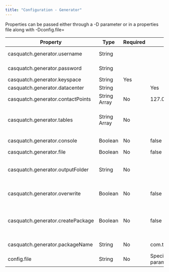 ```yaml
---
title: "Configuration - Generator"
---
```


Properties can be passed either through a -D parameter or in a properties file along with -Dconfig.file=<path>

| Property | Type | Required | Default | Description |
| ---|---|---|---|---|
| casquatch.generator.username | String | | | Authentication Username |
| casquatch.generator.password | String | | | Authentication Password |
| casquatch.generator.keyspace | String | Yes | | Keyspace to parse |
| casquatch.generator.datacenter | String | | Yes | | LocalDC for Connection |
| casquatch.generator.contactPoints | String Array | No | 127.0.0.1:9042 | Cassandra Contact Point |
| casquatch.generator.tables | String Array | No | | Provide a list of tables. All tables are processed if not supplied |
| casquatch.generator.console | Boolean | No | false | Toggle console output |
| casquatch.generator.file | Boolean | No | false | Toggle file output |
| casquatch.generator.outputFolder | String | No | | Required if file=true. Defines location to write generated files |
| casquatch.generator.overwrite | Boolean | No | false | Toggle overwriting of files in outputFolder |
| casquatch.generator.createPackage | Boolean | No | false | If createPackage=true then pom.xml and src folder structure will be added |
| casquatch.generator.packageName | String | No | com.tmobile.opensource.casquatch.models | Package name for source files |
| config.file | String | No | Specify a path  to a config file to place parameters |